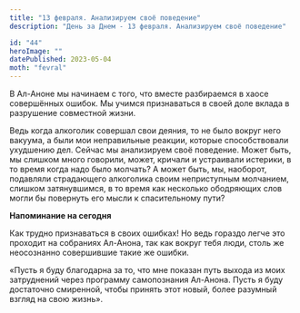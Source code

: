 ```yaml
---
title: "13 февраля. Анализируем своё поведение"
description: "День за Днем - 13 февраля. Анализируем своё поведение"

id: "44"
heroImage: ""
datePublished: 2023-05-04
moth: "fevral"
---
```


В Ал-Аноне мы начинаем с того, что вместе разбираемся в хаосе совершённых
ошибок. Мы учимся признаваться в своей доле вклада в разрушение совместной
жизни.

Ведь когда алкоголик совершал свои деяния, то не было вокруг него вакуума, а
были мои неправильные реакции, которые способствовали ухудшению дел. Сейчас мы
анализируем своё поведение. Может быть, мы слишком много говорили, может,
кричали и устраивали истерики, в то время когда надо было молчать? А может
быть, мы, наоборот, подавляли страдающего алкоголика своим неприступным
молчанием, слишком затянувшимся, в то время как несколько ободряющих слов
могли бы повернуть его мысли к спасительному пути?

**Напоминание на сегодня**

Как трудно признаваться в своих ошибках! Но ведь гораздо легче это проходит на
собраниях Ал-Анона, так как вокруг тебя люди, столь же неосознанно совершившие
такие же ошибки.

«Пусть я буду благодарна за то, что мне показан путь выхода из моих
затруднений через программу самопознания Ал-Анона. Пусть я буду достаточно
смиренной, чтобы принять этот новый, более разумный взгляд на свою жизнь».
